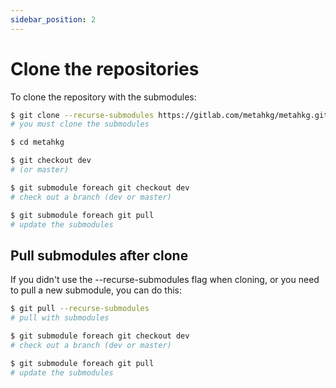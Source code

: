 ```yaml
---
sidebar_position: 2
---
```


# Clone the repositories

To clone the repository with the submodules:

```bash
$ git clone --recurse-submodules https://gitlab.com/metahkg/metahkg.git
# you must clone the submodules

$ cd metahkg

$ git checkout dev
# (or master)

$ git submodule foreach git checkout dev
# check out a branch (dev or master)

$ git submodule foreach git pull 
# update the submodules
```

## Pull submodules after clone

If you didn't use the --recurse-submodules flag when cloning, or you need to pull a new submodule, you can do this:

```bash
$ git pull --recurse-submodules
# pull with submodules

$ git submodule foreach git checkout dev
# check out a branch (dev or master)

$ git submodule foreach git pull 
# update the submodules
```

